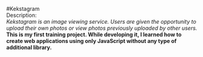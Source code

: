 #Kekstagram<br/>
Description:<br/>
_Kekstagram is an image viewing service. Users are given the opportunity to upload their own photos or view photos previously uploaded by other users._<br/>
__This is my first training project. While developing it, I learned how to create web applications using only JavaScript without any type of additional library.__<br/>
